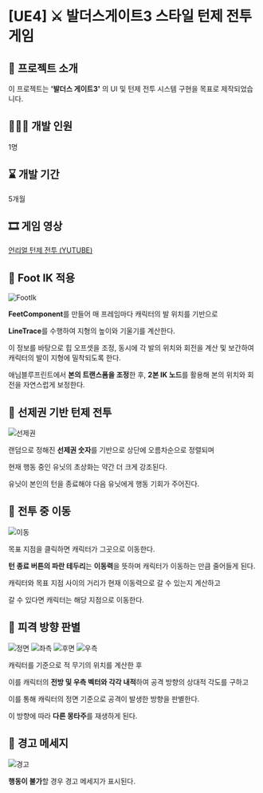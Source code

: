# **[UE4] ⚔️ 발더스게이트3 스타일 턴제 전투 게임**


## 📜 프로젝트 소개
이 프로젝트는 **'발더스 게이트3'** 의 UI 및 턴제 전투 시스템 구현을 목표로 제작되었습니다.

## 🙋🏻‍♀️ 개발 인원
1명

## ⌛ 개발 기간
5개월

## 🎞️ 게임 영상
[언리얼 턴제 전투 (YUTUBE)](https://youtu.be/Pp9vFBqveSk)




## 📍 Foot IK 적용
![FootIk](https://github.com/user-attachments/assets/2bf8683e-e8ad-48e2-af82-1d212157c8a9)  


**FeetComponent**를 만들어 매 프레임마다 캐릭터의 발 위치를 기반으로  


**LineTrace**를 수행하여 지형의 높이와 기울기를 계산한다.  


이 정보를 바탕으로 힙 오프셋을 조정, 동시에 각 발의 위치와 회전을 계산 및 보간하여 캐릭터의 발이 지형에 밀착되도록 한다.


애님블루프린트에서 **본의 트랜스폼을 조정**한 후, **2본 IK 노드**를 활용해 본의 위치와 회전을 자연스럽게 보정한다.  


## 📍 선제권 기반 턴제 전투
![선제권](https://github.com/user-attachments/assets/fd778f70-5c39-41d6-a3a1-73382a6b6438)  


랜덤으로 정해진 **선제권 숫자**를 기반으로 상단에 오름차순으로 정렬되며  


현재 행동 중인 유닛의 초상화는 약간 더 크게 강조된다.  


유닛이 본인의 턴을 종료해야 다음 유닛에게 행동 기회가 주어진다.  


## 📍 전투 중 이동
![이동](https://github.com/user-attachments/assets/a9fda9e6-2fe0-4028-becd-9d29da94d489)  


목표 지점을 클릭하면 캐릭터가 그곳으로 이동한다.  


**턴 종료 버튼의 파란 테두리**는 **이동력**을 뜻하며 캐릭터가 이동하는 만큼 줄어들게 된다.  


캐릭터와 목표 지점 사이의 거리가 현재 이동력으로 갈 수 있는지 계산하고  


갈 수 있다면 캐릭터는 해당 지점으로 이동한다.


## 📍 피격 방향 판별
![정면](https://github.com/user-attachments/assets/bd912e4b-ebae-4ab8-bb91-ffcceaff625f)
![좌측](https://github.com/user-attachments/assets/7f88d733-13fa-4d68-b45a-cd95df98f6ad)
![후면](https://github.com/user-attachments/assets/fa393183-6d3c-4819-83e8-68823a519434)
![우측](https://github.com/user-attachments/assets/b4b7db8c-0937-4b9b-8435-fd4d1a144620)  

캐릭터를 기준으로 적 무기의 위치를 계산한 후

이를 캐릭터의 **전방 및 우측 벡터와 각각 내적**하여 공격 방향의 상대적 각도를 구하고

이를 통해 캐릭터의 정면 기준으로 공격이 발생한 방향을 판별한다.

이 방향에 따라 **다른 몽타주**를 재생하게 된다.


## 📍 경고 메세지
![경고](https://github.com/user-attachments/assets/7a0ae0d7-c1f9-4819-8340-6ae7bfbb52ce)

**행동이 불가**할 경우 경고 메세지가 표시된다.




